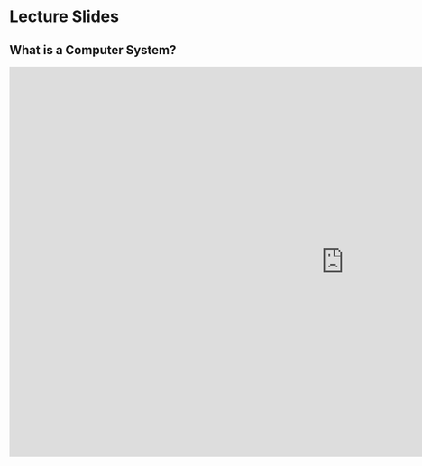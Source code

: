 # Lecture Slides

## What is a Computer System?

<iframe src="https://roehamptonprod.sharepoint.com/sites/COM-ComputingAcademicTeam/_layouts/15/Doc.aspx?sourcedoc={16a26abb-685c-4c39-bd1e-b092c9d1e476}&amp;action=embedview&amp;wdAr=1.7777777777777777" width="1186px" height="691px" frameborder="0">This is an embedded <a target="_blank" href="https://office.com">Microsoft Office</a> presentation, powered by <a target="_blank" href="https://office.com/webapps">Office</a>.</iframe>

